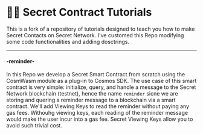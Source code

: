 #  :woman_technologist: Secret Contract Tutorials

This is a fork of a repository of tutorials designed to teach you how to make Secret Contacts on Secret Network. 
I've customed this Repo modifying some code functionalities and adding dosctrings.

---

#### -reminder-
In this Repo we develop a Secret Smart Contract from scratch using the CosmWasm module as a plug-in to Cosmos SDK. The use case of this smart contract is very simple: initialize, query, and handle a message to the Secret Network blockchain (testnet), hence the name `reminder` sicne we are storing and quering a reminder message to a blockchain via a smart contract. We'll add Viewing Keys to read the reminder without paying any gas fees. Withouhg viewing keys, each reading of the reminder message would make the user incur into a gas fee. Secret Viewing Keys allow you to avoid such trivial cost. 


